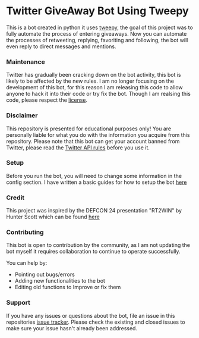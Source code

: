 # Twitter GiveAway Bot Using Tweepy

This is a bot created in python it uses [tweepy](https://github.com/tweepy/tweepy), the goal of this project was to fully automate the process of entering giveaways. Now you can automate the processes of retweeting, replying, favoriting and following, the bot will even reply to direct messages and mentions.

### Maintenance 
Twitter has gradually been cracking down on the bot activity, this bot is likely to be affected by the new rules. I am no longer focusing on the development of this bot, for this reason I am releasing this code to allow anyone to hack it into their code or try fix the bot. Though I am realsing this code, please respect the [license](https://github.com/TravisPooley/Twitter-Giveaway-Bot/blob/add-license-1/LICENSE).

### Disclaimer
This repository is presented for educational purposes only! You are personally liable for what you do with the information you acquire from this repository. Please note that this bot can get your account banned from Twitter, please read the [Twitter API rules](https://help.twitter.com/en/rules-and-policies/twitter-automation) before you use it.

### Setup
Before you run the bot, you will need to change some information in the config section. I have written a basic guides for how to setup the bot [here](https://github.com/TravisPooley/Twitter-Giveaway-Bot/wiki)

### Credit
This project was inspired by the DEFCON 24 presentation "RT2WIN" by Hunter Scott which can be found [here](https://www.youtube.com/watch?v=iAOOdYsK7MM)

### Contributing
This bot is open to contribution by the community, as  I am not updating the bot myself it requires collaboration to continue to operate successfully.

You can help by:
* Pointing out bugs/errors
* Adding new functionalities to the bot
* Editing old functions to Improve or fix them

### Support
If you have any issues or questions about the bot, file an issue in this repositories [issue tracker](https://github.com/TravisPooley/Twitter-Giveaway-Bot/issues). Please check the existing and closed issues to make sure your issue hasn't already been addressed.
